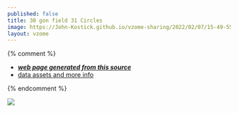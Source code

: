 ```yaml
---
published: false
title: 30 gon field 31 Circles
image: https://John-Kostick.github.io/vzome-sharing/2022/02/07/15-49-55-30-gon-field-31-Circles/30-gon-field-31-Circles.png
layout: vzome
---
```


{% comment %}
 - [***web page generated from this source***][post]
 - [data assets and more info][github]

[post]: <https://John-Kostick.github.io/vzome-sharing/2022/02/07/30-gon-field-31-Circles-15-49-55.html>
[github]: <https://github.com/John-Kostick/vzome-sharing/tree/main/2022/02/07/15-49-55-30-gon-field-31-Circles/>
{% endcomment %}

<vzome-viewer style="width: 100%; height: 65vh;"
       src="https://John-Kostick.github.io/vzome-sharing/2022/02/07/15-49-55-30-gon-field-31-Circles/30-gon-field-31-Circles.vZome" >
  <img src="https://John-Kostick.github.io/vzome-sharing/2022/02/07/15-49-55-30-gon-field-31-Circles/30-gon-field-31-Circles.png" />
</vzome-viewer>
